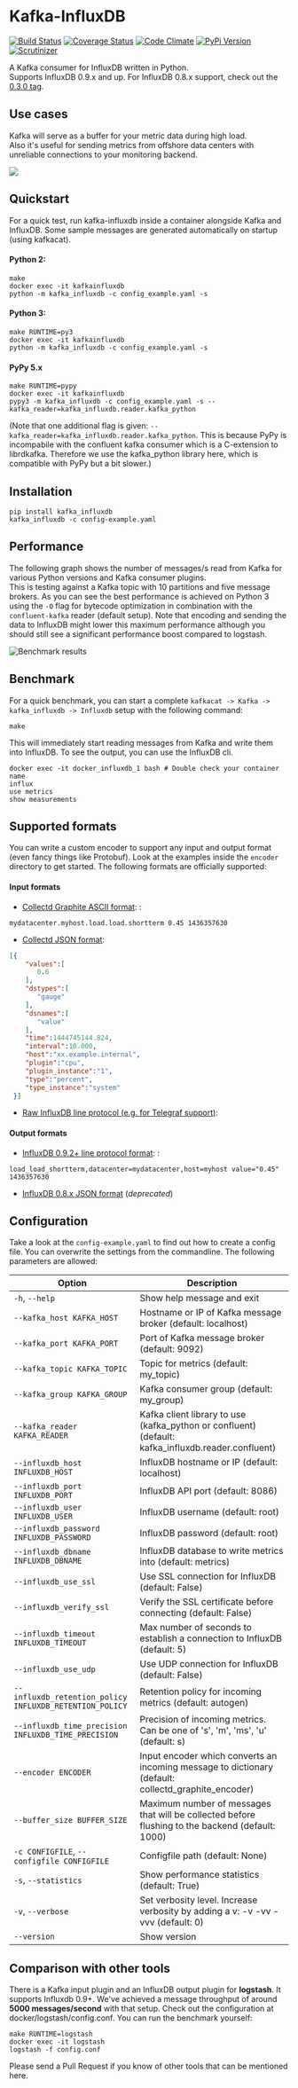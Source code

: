 # Kafka-InfluxDB


[![Build Status](https://travis-ci.org/mre/kafka-influxdb.svg?branch=master)](https://travis-ci.org/mre/kafka-influxdb)
[![Coverage Status](https://codecov.io/gh/mre/kafka-influxdb/branch/master/graph/badge.svg)](https://codecov.io/gh/mre/kafka-influxdb)
[![Code Climate](https://codeclimate.com/github/mre/kafka-influxdb/badges/gpa.svg)](https://codeclimate.com/github/mre/kafka-influxdb)
[![PyPi Version](https://badge.fury.io/py/kafka_influxdb.svg)](https://badge.fury.io/py/kafka\_influxdb)
[![Scrutinizer](https://scrutinizer-ci.com/g/mre/kafka-influxdb/badges/quality-score.png?b=master)](https://scrutinizer-ci.com/g/mre/kafka-influxdb/?branch=master)

A Kafka consumer for InfluxDB written in Python.  
Supports InfluxDB 0.9.x and up. For InfluxDB 0.8.x support, check out the [0.3.0 tag](https://github.com/mre/kafka-influxdb/tree/v0.3.0).

## Use cases

Kafka will serve as a buffer for your metric data during high load.  
Also it's useful for sending metrics from offshore data centers with unreliable connections to your monitoring backend.

![](https://raw.githubusercontent.com/mre/kafka-influxdb/master/assets/schema-small.png)

## Quickstart

For a quick test, run kafka-influxdb inside a container alongside Kafka and InfluxDB. Some sample messages are generated automatically on startup (using kafkacat).

#### Python 2:

```
make
docker exec -it kafkainfluxdb
python -m kafka_influxdb -c config_example.yaml -s
```

#### Python 3:

```
make RUNTIME=py3
docker exec -it kafkainfluxdb
python -m kafka_influxdb -c config_example.yaml -s
```

#### PyPy 5.x

```
make RUNTIME=pypy
docker exec -it kafkainfluxdb
pypy3 -m kafka_influxdb -c config_example.yaml -s --kafka_reader=kafka_influxdb.reader.kafka_python
```

(Note that one additional flag is given: `--kafka_reader=kafka_influxdb.reader.kafka_python`. This is because PyPy is incompabile with the confluent kafka consumer which is a C-extension to librdkafka. Therefore we use the kafka\_python library here, which is compatible with PyPy but a bit slower.)

## Installation

```
pip install kafka_influxdb
kafka_influxdb -c config-example.yaml
```

## Performance


The following graph shows the number of messages/s read from Kafka for various Python versions and Kafka consumer plugins.  
This is testing against a Kafka topic with 10 partitions and five message brokers.
As you can see the best performance is achieved on Python 3 using the `-O` flag for bytecode optimization in combination with the `confluent-kafka` reader (default setup). Note that encoding and sending the data to InfluxDB might lower this maximum performance although you should still see a significant performance boost compared to logstash.

![Benchmark results](assets/benchmark.png)


## Benchmark


For a quick benchmark, you can start a complete `kafkacat -> Kafka -> kafka_influxdb -> Influxdb` setup with the following command:

    make

This will immediately start reading messages from Kafka and write them into InfluxDB. To see the output, you can use the InfluxDB cli.

    docker exec -it docker_influxdb_1 bash # Double check your container name
    influx
    use metrics
    show measurements

## Supported formats

You can write a custom encoder to support any input and output format (even fancy things like Protobuf). Look at the examples inside the `encoder` directory to get started. The following formats are officially supported:

#### Input formats

- [Collectd Graphite ASCII format](https://collectd.org/wiki/index.php/Graphite): :

```
mydatacenter.myhost.load.load.shortterm 0.45 1436357630
```

- [Collectd JSON format](https://collectd.org/wiki/index.php/JSON):

```json
[{
    "values":[
       0.6
    ],
    "dstypes":[
       "gauge"
    ],
    "dsnames":[
       "value"
    ],
    "time":1444745144.824,
    "interval":10.000,
    "host":"xx.example.internal",
    "plugin":"cpu",
    "plugin_instance":"1",
    "type":"percent",
    "type_instance":"system"
 }]
```

-   [Raw InfluxDB line protocol (e.g. for Telegraf support)](https://github.com/mre/kafka-influxdb/issues/40):

#### Output formats

- [InfluxDB 0.9.2+ line protocol format](https://influxdb.com/docs/v0.9/write_protocols/line.html): :

```
load_load_shortterm,datacenter=mydatacenter,host=myhost value="0.45" 1436357630
```

-   [InfluxDB 0.8.x JSON format](https://influxdb.com/docs/v0.8/api/reading_and_writing_data.html#writing-data-through-http) (*deprecated*)

## Configuration

Take a look at the `config-example.yaml` to find out how to create a config file.
You can overwrite the settings from the commandline. The following parameters are allowed:

| Option                                                  | Description                                                                                           |
|---------------------------------------------------------|-------------------------------------------------------------------------------------------------------|
| `-h`, `--help`                                          | Show help message and exit                                                                            |
| `--kafka_host KAFKA_HOST`                               | Hostname or IP of Kafka message broker (default: localhost)                                           |
| `--kafka_port KAFKA_PORT`                               | Port of Kafka message broker (default: 9092)                                                          |
| `--kafka_topic KAFKA_TOPIC`                             | Topic for metrics (default: my\_topic)                                                                |
| `--kafka_group KAFKA_GROUP`                             | Kafka consumer group (default: my\_group)                                                             |
| `--kafka_reader KAFKA_READER`                           | Kafka client library to use (kafka_python or confluent) (default: kafka_influxdb.reader.confluent)    |
| `--influxdb_host INFLUXDB_HOST`                         | InfluxDB hostname or IP (default: localhost)                                                          |
| `--influxdb_port INFLUXDB_PORT`                         | InfluxDB API port (default: 8086)                                                                     |
| `--influxdb_user INFLUXDB_USER`                         | InfluxDB username (default: root)                                                                     |
| `--influxdb_password INFLUXDB_PASSWORD`                 | InfluxDB password (default: root)                                                                     |
| `--influxdb_dbname INFLUXDB_DBNAME`                     | InfluxDB database to write metrics into (default: metrics)                                            |
| `--influxdb_use_ssl`                                    | Use SSL connection for InfluxDB (default: False)                                                      |
| `--influxdb_verify_ssl`                                 | Verify the SSL certificate before connecting (default: False)                                         |
| `--influxdb_timeout INFLUXDB_TIMEOUT`                   | Max number of seconds to establish a connection to InfluxDB (default: 5)                              |
| `--influxdb_use_udp`                                    | Use UDP connection for InfluxDB (default: False)                                                      |
| `--influxdb_retention_policy INFLUXDB_RETENTION_POLICY` | Retention policy for incoming metrics (default: autogen)                                              |
| `--influxdb_time_precision INFLUXDB_TIME_PRECISION`     | Precision of incoming metrics. Can be one of 's', 'm', 'ms', 'u' (default: s)                         |
| `--encoder ENCODER`                                     | Input encoder which converts an incoming message to dictionary (default: collectd\_graphite\_encoder) |
| `--buffer_size BUFFER_SIZE`                             | Maximum number of messages that will be collected before flushing to the backend (default: 1000)      |
| `-c CONFIGFILE`, `--configfile CONFIGFILE`              | Configfile path (default: None)                                                                       |
| `-s`, `--statistics`                                    | Show performance statistics (default: True)                                                           |
| `-v`, `--verbose`                                       | Set verbosity level. Increase verbosity by adding a v: -v -vv -vvv (default: 0)                       |
| `--version`                                             | Show version                                                                                          |

## Comparison with other tools

There is a Kafka input plugin and an InfluxDB output plugin for **logstash**. It supports Influxdb 0.9+. We've achieved a message throughput of around **5000 messages/second** with that setup. Check out the configuration at docker/logstash/config.conf. You can run the benchmark yourself:

```
make RUNTIME=logstash
docker exec -it logstash
logstash -f config.conf
```

Please send a Pull Request if you know of other tools that can be mentioned here.

